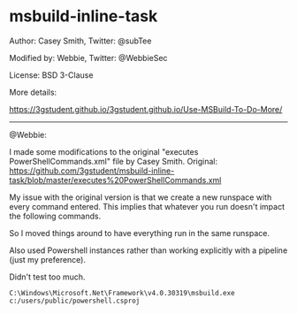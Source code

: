 # msbuild-inline-task

Author: Casey Smith, Twitter: @subTee

Modified by: Webbie, Twitter: @WebbieSec

License: BSD 3-Clause

More details:

https://3gstudent.github.io/3gstudent.github.io/Use-MSBuild-To-Do-More/


---

@Webbie: 

I made some modifications to the original "executes PowerShellCommands.xml" file by Casey Smith.
Original: https://github.com/3gstudent/msbuild-inline-task/blob/master/executes%20PowerShellCommands.xml


My issue with the original version is that we create a new runspace with every command entered. This implies that whatever you run doesn't impact the following commands.

So I moved things around to have everything run in the same runspace. 

Also used Powershell instances rather than working explicitly with a pipeline (just my preference).


Didn't test too much.

```
C:\Windows\Microsoft.Net\Framework\v4.0.30319\msbuild.exe c:/users/public/powershell.csproj
```
